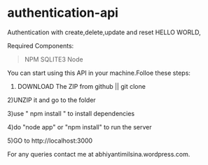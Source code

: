 # authentication-api
Authentication with create,delete,update and reset
HELLO WORLD,

 Required Components: 
  >NPM
  > SQLITE3
  >Node

 
 
 You can start using this API in your machine.Folloe these steps:
 1) DOWNLOAD The ZIP from github || git clone <project url> 
 
 2)UNZIP it and go to the folder
 
 3)use " npm install " to install dependencies
 
 4)do "node app" or "npm install" to run the server
 
 5)GO to http://localhost:3000
 
 For any queries contact me at abhiyantimilsina.wordpress.com.
 
 

